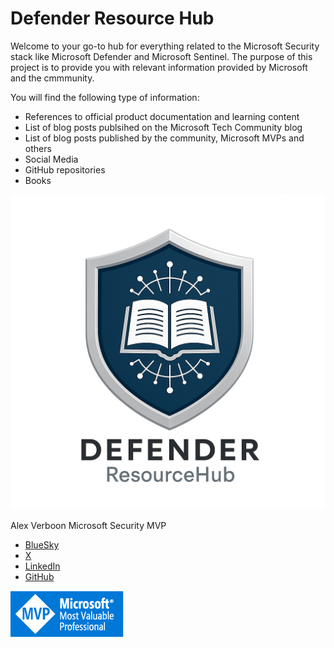 # Defender Resource Hub

Welcome to your go-to hub for everything related to the Microsoft Security stack like Microsoft Defender and Microsoft Sentinel.
The purpose of this project is to provide you with relevant information provided by Microsoft and the cmmmunity.

You will find the following type of information:

- References to official product documentation and learning content
- List of blog posts publsihed on the Microsoft Tech Community blog
- List of blog posts published by the community, Microsoft MVPs and others
- Social Media
- GitHub repositories
- Books

 ![](./img/drhjune2025.png)

 Alex Verboon
 Microsoft Security MVP

- [BlueSky](https://bsky.app/profile/vacyber.bsky.social)
- [X](https://twitter.com/alexverboon)
- [LinkedIn](https://www.linkedin.com/in/verboonalex/)
- [GitHub](https://github.com/alexverboon)

![](./img/mvp.png)
